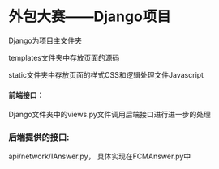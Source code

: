 # 外包大赛——Django项目

Django为项目主文件夹

templates文件夹中存放页面的源码

static文件夹中存放页面的样式CSS和逻辑处理文件Javascript



#### 前端接口：

Django文件夹中的views.py文件调用后端接口进行进一步的处理


### 后端提供的接口:

api/network/IAnswer.py， 具体实现在FCMAnswer.py中